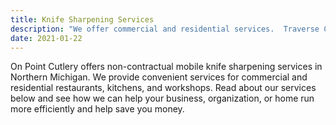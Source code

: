 ```yaml
---
title: Knife Sharpening Services
description: "We offer commercial and residential services.  Traverse City knife sharpening and commercial knife exchange program"
date: 2021-01-22
---
```

On Point Cutlery offers non-contractual mobile knife sharpening services in Northern Michigan.  We provide convenient services for commercial and residential restaurants, kitchens, and workshops. Read about our services below and see how we can help your business, organization, or home run more efficiently and help save you money.  